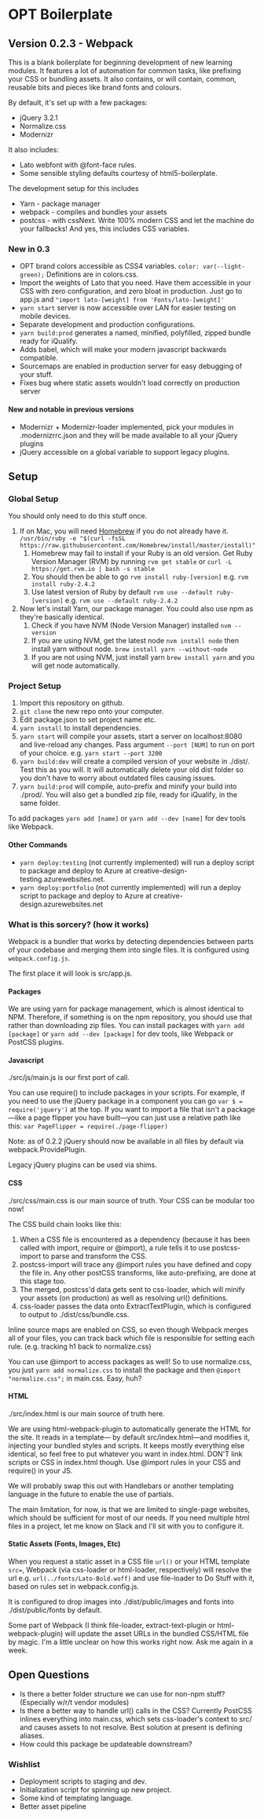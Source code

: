# OPT Boilerplate
## Version 0.2.3 - Webpack

This is a blank boilerplate for beginning development of new learning modules. It features a lot of automation for common tasks, like prefixing your CSS or bundling assets. It also contains, or will contain, common, reusable bits and pieces like brand fonts and colours. 

By default, it's set up with a few packages: 

- jQuery 3.2.1
- Normalize.css
- Modernizr

It also includes:

- Lato webfont with @font-face rules. 
- Some sensible styling defaults courtesy of html5-boilerplate. 

The development setup for this includes 

- Yarn - package manager
- webpack - compiles and bundles your assets 
- postcss - with cssNext. Write 100% modern CSS and let the machine do your fallbacks! And yes, this includes CSS variables. 

### New in 0.3
- OPT brand colors accessible as CSS4 variables. `color: var(--light-green);` Definitions are in colors.css.
- Import the weights of Lato that you need. Have them accessible in your CSS with zero configuration, and zero bloat in production. Just go to app.js and `"import lato-[weight] from 'Fonts/lato-[weight]'`
- `yarn start` server is now accessible over LAN for easier testing on mobile devices.
- Separate development and production configurations. 
- `yarn build:prod` generates a named, minified, polyfilled, zipped bundle ready for iQualify.
- Adds babel, which will make your modern javascript backwards compatible. 
- Sourcemaps are enabled in production server for easy debugging of your stuff.
- Fixes bug where static assets wouldn't load correctly on production server



#### New and notable in previous versions
- Modernizr + Modernizr-loader implemented, pick your modules in .modernizrrc.json and they will be made available to all your jQuery plugins
- jQuery accessible on a global variable to support legacy plugins. 


## Setup
### Global Setup
You should only need to do this stuff once. 

1. If on Mac, you will need [Homebrew](https://brew.sh/) if you do not already have it. `/usr/bin/ruby -e "$(curl -fsSL https://raw.githubusercontent.com/Homebrew/install/master/install)"` 
   1. Homebrew may fail to install if your Ruby is an old version. Get Ruby Version Manager (RVM) by running `rvm get stable` or `curl -L https://get.rvm.io | bash -s stable` 
   2. You should then be able to go `rvm install ruby-[version]` e.g. `rvm install ruby-2.4.2` 
   3. Use latest version of Ruby by default `rvm use --default ruby-[version]` e.g. `rvm use --default ruby-2.4.2`
2. Now let's install Yarn, our package manager. You could also use npm as they're basically identical.
   1. Check if you have NVM (Node Version Manager) installed `nvm --version`
   2. If you are using NVM, get the latest node `nvm install node` then install yarn without node. `brew install yarn --without-node`
   3. If you are not using NVM, just install yarn `brew install yarn` and you will get node automatically.

### Project Setup
1. Import this repository on github.
2. `git clone` the new repo onto your computer.
3. Edit package.json to set project name etc. 
4. `yarn install` to install dependencies. 
5. `yarn start` will compile your assets, start a server on localhost:8080 and live-reload any changes. Pass argument `--port [NUM]` to run on port of your choice. e.g. `yarn start --port 3200` 
6. `yarn build:dev` will create a compiled version of your website in ./dist/. Test this as you will. It will  automatically delete your old dist folder so you don't have to worry about outdated files causing issues. 
7. `yarn build:prod` will compile, auto-prefix and minify your build into ./prod/. You will also get a bundled zip file, ready for iQualify, in the same folder. 

To add packages `yarn add [name]` or `yarn add --dev [name]` for dev tools like Webpack. 

#### Other Commands
- `yarn deploy:testing` (not currently implemented) will run a deploy script to package and deploy to Azure at creative-design-testing.azurewebsites.net.
- `yarn deploy:portfolio` (not currently implemented) will run a deploy script to package and deploy to Azure at creative-design.azurewebsites.net 


### What is this sorcery? (how it works)
Webpack is a bundler that works by detecting dependencies between parts of your codebase and merging them into single files. It is configured using `webpack.config.js`. 

The first place it will look is src/app.js. 

#### Packages
We are using yarn for package management, which is almost identical to NPM. Therefore, if something is on the npm repository, you should use that rather than downloading zip files. You can install packages with `yarn add [package]` or `yarn add --dev [package]` for dev tools, like Webpack or PostCSS plugins. 

#### Javascript
./src/js/main.js is our first port of call. 

You can use require() to include packages in your scripts. For example, if you need to use the jQuery package in a component you can go `var $ = require('jquery')` at the top. If you want to import a file that isn't a package—like a page flipper you have built—you can just use a relative path like this: `var PageFlipper = require(./page-flipper)` 

Note: as of 0.2.2 jQuery should now be available in all files by default via webpack.ProvidePlugin. 

Legacy jQuery plugins can be used via shims. 


#### CSS 
./src/css/main.css is our main source of truth. Your CSS can be modular too now!

The CSS build chain looks like this:

1. When a CSS file is encountered as a dependency (because it has been called with import, require or @import), a rule tells it to use postcss-import to parse and transform the CSS. 
2. postcss-import will trace any @import rules you have defined and copy the file in. Any other postCSS transforms, like auto-prefixing, are done at this stage too.
3. The merged, postcss'd data gets sent to css-loader, which will minify your assets (on production) as well as resolving url() definitions.
4. css-loader passes the data onto ExtractTextPlugin, which is configured to output to ./dist/css/bundle.css. 

Inline source maps are enabled on CSS, so even though Webpack merges all of your files, you can track back which file is responsible for setting each rule. (e.g. tracking h1 back to normalize.css)

You can use @import to access packages as well! So to use normalize.css, you just `yarn add normalize.css` to install the package and then `@import "normalize.css";` in main.css. Easy, huh? 

#### HTML
./src/index.html is our main source of truth here. 

We are using html-webpack-plugin to automatically generate the HTML for the site. It reads in a template— by default src/index.html—and modifies it, injecting your bundled styles and scripts. It keeps mostly everything else identical, so feel free to put whatever you want in index.html. DON'T link scripts or CSS in index.html though. Use @import rules in your CSS and require() in your JS. 

We will probably swap this out with Handlebars or another templating language in the future to enable the use of partials. 

The main limitation, for now, is that we are limited to single-page websites, which should be sufficient for most of our needs. If you need multiple html files in a project, let me know on Slack and I'll sit with you to configure it. 

#### Static Assets (Fonts, Images, Etc)
When you request a static asset in a CSS file `url()` or your HTML template `src=`, Webpack (via css-loader or html-loader, respectively) will resolve the url e.g. `url(../fonts/Lato-Bold.woff)` and use file-loader to Do Stuff with it, based on rules set in webpack.config.js. 

It is configured to drop images into ./dist/public/images and fonts into ./dist/public/fonts by default. 

Some part of Webpack (I think file-loader, extract-text-plugin or html-webpack-plugin) will update the asset URLs in the bundled CSS/HTML file by magic. I'm a little unclear on how this works right now. Ask me again in a week. 


## Open Questions
- Is there a better folder structure we can use for non-npm stuff? (Especially w/r/t vendor modules) 
- Is there a better way to handle url() calls in the CSS? Currently PostCSS inlines everything into main.css, which sets css-loader's context to src/ and causes assets to not resolve. Best solution at present is defining aliases.
- How could this package be updateable downstream? 

### Wishlist
- Deployment scripts to staging and dev. 
- Initialization script for spinning up new project.
- Some kind of templating language. 
- Better asset pipeline
